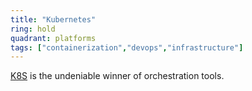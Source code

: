 ```yaml
---
title: "Kubernetes"
ring: hold
quadrant: platforms
tags: ["containerization","devops","infrastructure"]
---
```


[K8S](https://kubernetes.io/) is the undeniable winner of orchestration tools.
